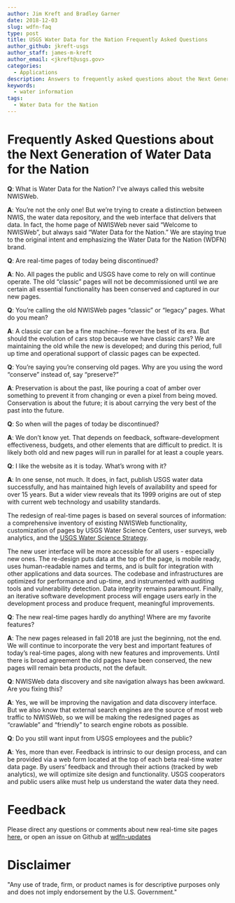 ```yaml
---
author: Jim Kreft and Bradley Garner
date: 2018-12-03
slug: wdfn-faq
type: post
title: USGS Water Data for the Nation Frequently Asked Questions
author_github: jkreft-usgs
author_staff: james-m-kreft
author_email: <jkreft@usgs.gov>
categories:
  - Applications
description: Answers to frequently asked questions about the Next Generation of USGS Water Data for the Nation.
keywords:
  - water information
tags:
  - Water Data for the Nation
---
```

Frequently Asked Questions about the Next Generation of Water Data for the Nation
=======


**Q**: What is Water Data for the Nation?  I've always called this website NWISWeb.

**A**: You’re not the only one! But we’re trying to create a distinction between NWIS, the water data repository, and the web interface that delivers that data. In fact, the home page of NWISWeb never said “Welcome to NWISWeb”, but always said “Water Data for the Nation.”  We are staying true to the original intent and emphasizing the Water Data for the Nation (WDFN) brand.

**Q**: Are real-time pages of today being discontinued?

**A**: No.  All pages the public and USGS have come to rely on will continue operate.  The old “classic” pages will not be decommissioned until we are certain all essential functionality has been conserved and captured in our new pages.

**Q**: You’re calling the old NWISWeb pages “classic” or “legacy” pages.  What do you mean?

**A**: A classic car can be a fine machine--forever the best of its era.  But should the evolution of cars stop because we have classic cars?  We are maintaining the old while the new is developed; and during this period, full up time and operational support of classic pages can be expected. 

**Q**: You’re saying you’re conserving old pages.  Why are you using the word “conserve” instead of, say “preserve?”

**A**: Preservation is about the past, like pouring a coat of amber over something to prevent it from changing or even a pixel from being moved.  Conservation is about the future; it is about carrying the very best of the past into the future.

**Q**: So when will the pages of today be discontinued?

**A**: We don’t know yet.  That depends on feedback, software-development effectiveness, budgets, and other elements that are difficult to predict.  It is likely both old and new pages will run in parallel for at least a couple years. 

**Q**: I like the website as it is today.  What’s wrong with it?

**A**: In one sense, not much.  It does, in fact, publish USGS water data successfully, and has maintained high levels of availability and speed for over 15 years.  But a wider view reveals that its 1999 origins are out of step with current web technology and usability standards. 

The redesign of real-time pages is based on several sources of information: a comprehensive inventory of existing NWISWeb functionality, customization of pages by USGS Water Science Centers, user surveys, web analytics, and the [USGS Water Science Strategy](https://pubs.usgs.gov/circ/1383g/). 

The new user interface will be more accessible for all users - especially new ones. The re-design puts data at the top of the page, is mobile ready, uses human-readable names and terms, and is built for integration with other applications and data sources. 
The codebase and infrastructures are optimized for performance and up-time, and instrumented with auditing tools and vulnerability detection. Data integrity remains paramount. Finally, an iterative software development process will engage users early in the development process and produce frequent, meaningful improvements.   

**Q**: The new real-time pages hardly do anything!  Where are my favorite features?

**A**: The new pages released in fall 2018 are just the beginning, not the end.  We will continue to incorporate the very best and important features of today’s real-time pages, along with new features and improvements.  Until there is broad agreement the old pages have been conserved, the new pages will remain beta products, not the default.

**Q**: NWISWeb data discovery and site navigation always has been awkward.  Are you fixing this?

**A**: Yes, we will be improving the navigation and data discovery interface.  But we also know that external search engines are the source of most web traffic to NWISWeb, so we will be making the redesigned pages as “crawlable” and “friendly” to search engine robots as possible.

**Q**: Do you still want input from USGS employees and the public?

**A**: Yes, more than ever.  Feedback is intrinsic to our design process, and can be provided via a web form located at the top of each beta real-time water data page.  By users’ feedback and through their actions (tracked by web analytics), we will optimize site design and functionality.  USGS cooperators and public users alike must help us understand the water data they need.

Feedback
==========
Please direct any questions or comments about new real-time site pages [here.](https://water.usgs.gov/contact/gsanswers?pemail=gs-w_water_data_for_the_nation&subject=Water%20Data%20for%20the%20Nation%20Updates%20Feedback&viewnote=%3CH1%3EUSGS+WDFN+TNG+Feedback%3C/H1%3E) or open an issue on Github at [wdfn-updates](https://github.com/usgs/wdfn-updates)

Disclaimer
==========
"Any use of trade, firm, or product names is for descriptive purposes only and does not imply endorsement by the U.S. Government."
